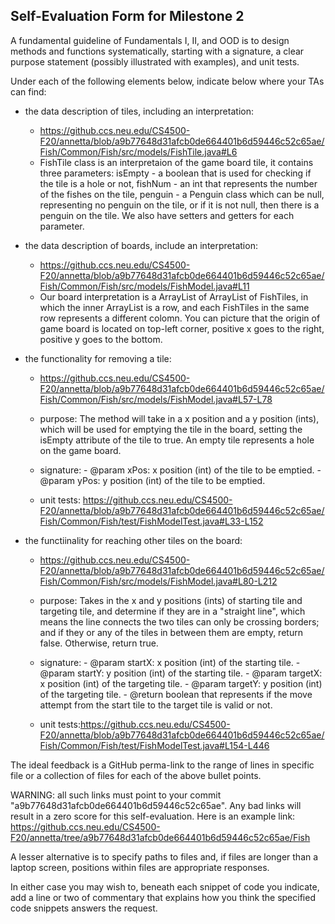 ## Self-Evaluation Form for Milestone 2

A fundamental guideline of Fundamentals I, II, and OOD is to design
methods and functions systematically, starting with a signature, a
clear purpose statement (possibly illustrated with examples), and
unit tests.

Under each of the following elements below, indicate below where your
TAs can find:

- the data description of tiles, including an interpretation:
    - <https://github.ccs.neu.edu/CS4500-F20/annetta/blob/a9b77648d31afcb0de664401b6d59446c52c65ae/Fish/Common/Fish/src/models/FishTile.java#L6> 
    - FishTile class is an interpretaion of the game board tile, it contains three parameters: isEmpty - a boolean that is used for checking if the tile is a hole or not, fishNum - an int that represents the number of the fishes on the tile, penguin - a Penguin class which can be null, representing no penguin on the tile, or if it is not null, then there is a penguin on the tile. We also have setters and getters for each parameter.

- the data description of boards, include an interpretation:
    - <https://github.ccs.neu.edu/CS4500-F20/annetta/blob/a9b77648d31afcb0de664401b6d59446c52c65ae/Fish/Common/Fish/src/models/FishModel.java#L11> 
    - Our board interpretation is a ArrayList of ArrayList of FishTiles, in which the inner ArrayList is a row, and each FishTiles in the same row represents a different colomn. You can picture that the origin of game board is located on top-left corner, positive x goes to the right, positive y goes to the bottom. 

- the functionality for removing a tile:
   - <https://github.ccs.neu.edu/CS4500-F20/annetta/blob/a9b77648d31afcb0de664401b6d59446c52c65ae/Fish/Common/Fish/src/models/FishModel.java#L57-L78>
  - purpose: The method will take in a x position and a y position (ints), which will be used for emptying the tile in the board, setting the isEmpty attribute of the tile to true. An empty tile represents a hole on the game board.
  
  - signature: 
        - @param xPos: x position (int) of the tile to be emptied.
        - @param yPos: y position (int) of the tile to be emptied.
  
  - unit tests: <https://github.ccs.neu.edu/CS4500-F20/annetta/blob/a9b77648d31afcb0de664401b6d59446c52c65ae/Fish/Common/Fish/test/FishModelTest.java#L33-L152>

- the functiinality for reaching other tiles on the board:
    - <https://github.ccs.neu.edu/CS4500-F20/annetta/blob/a9b77648d31afcb0de664401b6d59446c52c65ae/Fish/Common/Fish/src/models/FishModel.java#L80-L212>
  - purpose: Takes in the x and y positions (ints) of starting tile and targeting tile, and determine if they are in a "straight line", which means the line connects the two tiles can only be crossing borders; and if they or any of the tiles in between them are empty, return false. Otherwise, return true.
  
  - signature: 
        - @param startX: x position (int) of the starting tile.
        - @param startY: y position (int) of the starting tile.
        - @param targetX: x position (int) of the targeting tile.
        - @param targetY: y position (int) of the targeting tile.
        - @return boolean that represents if the move attempt from the start tile to the target tile is valid or not.
  
  - unit tests:<https://github.ccs.neu.edu/CS4500-F20/annetta/blob/a9b77648d31afcb0de664401b6d59446c52c65ae/Fish/Common/Fish/test/FishModelTest.java#L154-L446>

The ideal feedback is a GitHub perma-link to the range of lines in specific
file or a collection of files for each of the above bullet points.

  WARNING: all such links must point to your commit "a9b77648d31afcb0de664401b6d59446c52c65ae".
  Any bad links will result in a zero score for this self-evaluation.
  Here is an example link:
    <https://github.ccs.neu.edu/CS4500-F20/annetta/tree/a9b77648d31afcb0de664401b6d59446c52c65ae/Fish>

A lesser alternative is to specify paths to files and, if files are
longer than a laptop screen, positions within files are appropriate
responses.

In either case you may wish to, beneath each snippet of code you
indicate, add a line or two of commentary that explains how you think
the specified code snippets answers the request.
